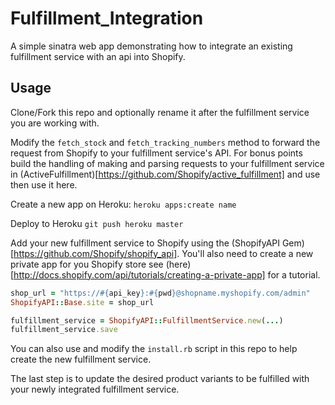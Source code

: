 Fulfillment_Integration
=======================

A simple sinatra web app demonstrating how to integrate an existing fulfillment service with an api into Shopify.

Usage
-----

Clone/Fork this repo and optionally rename it after the fulfillment service you are working with. 

Modify the `fetch_stock` and `fetch_tracking_numbers` method to forward the request from Shopify to your fulfillment service's API. For bonus points build the handling of making and parsing requests to your fulfillment service in (ActiveFulfillment)[https://github.com/Shopify/active_fulfillment] and use then use it here.

Create a new app on Heroku:
  ```heroku apps:create name```

Deploy to Heroku
  ```git push heroku master```

Add your new fulfillment service to Shopify using the (ShopifyAPI Gem)[https://github.com/Shopify/shopify_api]. You'll also need to create a new
private app for you Shopify store see (here)[http://docs.shopify.com/api/tutorials/creating-a-private-app] for a tutorial.
  
  ```ruby
  shop_url = "https://#{api_key}:#{pwd}@shopname.myshopify.com/admin"
  ShopifyAPI::Base.site = shop_url

  fulfillment_service = ShopifyAPI::FulfillmentService.new(...)
  fulfillment_service.save
  ```

You can also use and modify the `install.rb` script in this repo to help create the new fulfillment service.

The last step is to update the desired product variants to be fulfilled with your newly integrated fulfillment service.
